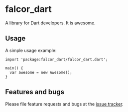 # falcor_dart

A library for Dart developers. It is awesome.

## Usage

A simple usage example:

    import 'package:falcor_dart/falcor_dart.dart';

    main() {
      var awesome = new Awesome();
    }

## Features and bugs

Please file feature requests and bugs at the [issue tracker][tracker].

[tracker]: http://example.com/issues/replaceme
